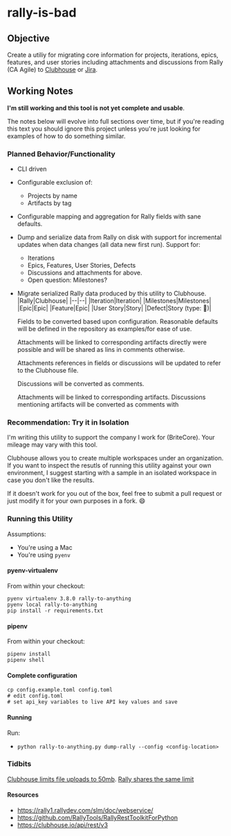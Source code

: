 # rally-is-bad

## Objective

Create a utiliy for migrating core information for projects, iterations, epics,
features, and user stories including attachments and discussions from Rally (CA Agile)
to [Clubhouse](https://clubhouse.io) or [Jira](https://www.atlassian.com/software/jira).

## Working Notes

**I'm still working and this tool is not yet complete and usable**.

The notes below will evolve into full sections over time, but if
you're reading this text you should ignore this project unless you're
just looking for examples of how to do something similar.

### Planned Behavior/Functionality

- CLI driven
- Configurable exclusion of:
  - Projects by name
  - Artifacts by tag
- Configurable mapping and aggregation for Rally fields with
  sane defaults.
- Dump and serialize data from Rally on disk with support for incremental updates
  when data changes (all data new first run). Support for:
  - Iterations
  - Epics, Features, User Stories, Defects
  - Discussions and attachments for above.
  - Open question: Milestones?
- Migrate serialized Rally data produced by this utility to Clubhouse.
  |Rally|Clubhouse|
  |--|--|
  |Iteration|Iteration|
  |Milestones|Milestones|
  |Epic|Epic|
  |Feature|Epic|
  |User Story|Story|
  |Defect|Story (type: :bug:)|

  Fields to be converted based upon configuration. Reasonable defaults
  will be defined in the repository as examples/for ease of use.

  Attachments will be linked to corresponding artifacts directly were
  possible and will be shared as lins in comments otherwise.

  Attachments references in fields or discussions will be updated to
  refer to the Clubhouse file.

  Discussions will be converted as comments.

  Attachments will be linked to corresponding artifacts. Discussions
  mentioning artifacts will be converted as comments with

### Recommendation: Try it in Isolation

I'm writing this utility to support the company I work for (BriteCore).
Your mileage may vary with this tool.

Clubhouse allows you to create multiple workspaces under an organization.
If you want to inspect the resutls of running this utility against your own
environment, I suggest starting with a sample in an isolated workspace in case
you don't like the results.

If it doesn't work for you out of the box, feel free to submit a pull request
or just modify it for your own purposes in a fork. :smile:

### Running this Utility

Assumptions:

- You're using a Mac
- You're using `pyenv`

#### pyenv-virtualenv

From within your checkout:

```shell
pyenv virtualenv 3.8.0 rally-to-anything
pyenv local rally-to-anything
pip install -r requirements.txt
```

#### pipenv

From within your checkout:

```shell
pipenv install
pipenv shell
```

#### Complete configuration

```shell
cp config.example.toml config.toml
# edit config.toml
# set api_key variables to live API key values and save
```

#### Running

Run:

- `python rally-to-anything.py dump-rally --config <config-location>`

### Tidbits

[Clubhouse limits file uploads to 50mb](https://help.clubhouse.io/hc/en-us/articles/205268729-Upload-Files-to-a-Story#:~:text=The%20web%20app%20has%20a,at%20most%20380%20pixels%20high.).
[Rally shares the same limit](https://knowledge.broadcom.com/external/article/57524/rally-link-a-file-that-exceeds-max-allo.html#:~:text=A%20user%20has%20a%20file,maximum%20allowed%2050%20MB%20limit.)

#### Resources

- https://rally1.rallydev.com/slm/doc/webservice/
- https://github.com/RallyTools/RallyRestToolkitForPython
- https://clubhouse.io/api/rest/v3
